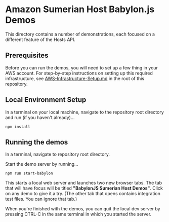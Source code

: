 # Amazon Sumerian Host Babylon.js Demos

This directory contains a number of demonstrations, each focused on a different feature of the Hosts API.

## Prerequisites

Before you can run the demos, you will need to set up a few thing in your AWS account. For step-by-step instructions on setting up this required infrastructure, see [AWS-Infrastructure-Setup.md](https://github.com/aws-samples/amazon-sumerian-hosts/tree/mainline2.0/AWS-Infrastructure-Setup.md) in the root of this repository.

## Local Environment Setup

In a terminal on your local machine, navigate to the repository root directory and run (if you haven't already)...

```
npm install
```

## Running the demos

In a terminal, navigate to repository root directory.

Start the demo server by running...

```
npm run start-babylon
```

This starts a local web server and launches two new browser tabs. The tab that will have focus will be titled **"BabylonJS Sumerian Host Demos"**. Click on any demo to give it a try. (The other tab that opens contains integration test files. You can ignore that tab.)

When you're finished with the demos, you can quit the local dev server by pressing CTRL-C in the same terminal in which you started the server.

